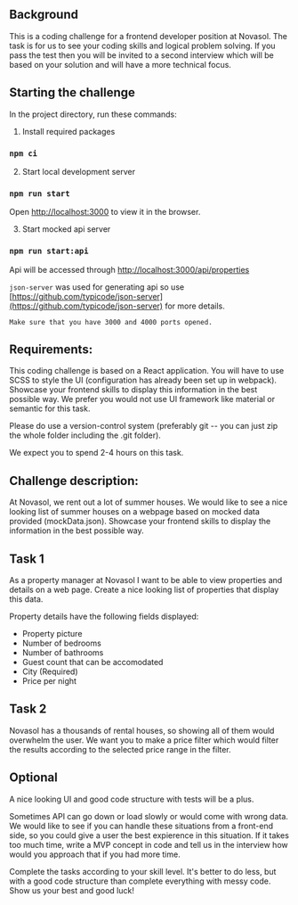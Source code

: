 ## Background
This is a coding challenge for a frontend developer position at Novasol. The task is for us to see your coding skills and logical problem solving. If you pass the test then you will be invited to a second interview which will be based on your solution and will have a more technical focus.

## Starting the challenge

In the project directory, run these commands:

1. Install required packages
### `npm ci`

2. Start local development server
### `npm run start`

Open [http://localhost:3000](http://localhost:3000) to view it in the browser.

3. Start mocked api server

### `npm run start:api`

Api will be accessed through [http://localhost:3000/api/properties](http://localhost:3000/api/properties)

`json-server` was used for generating api so use [https://github.com/typicode/json-server](https://github.com/typicode/json-server) for more details.

```Make sure that you have 3000 and 4000 ports opened.```

## Requirements:
This coding challenge is based on a React application. You will have to use SCSS to style the UI (configuration has already been set up in webpack). Showcase your frontend skills to display this information in the best possible way. We prefer you would not use UI framework like material or semantic for this task. 

Please do use a version-control system (preferably git -- you can just zip the whole folder including the .git folder).

We expect you to spend 2-4 hours on this task.

## Challenge description:
At Novasol, we rent out a lot of summer houses. We would like to see a nice looking list of summer houses on a webpage based on mocked data provided (mockData.json). Showcase your frontend skills to display the information in the best possible way.

## Task 1
As a property manager at Novasol I want to be able to view properties and details on a web page. Create a nice looking list of properties that display this data.

Property details have the following fields displayed:
<ul>
  <li>Property picture</li>
  <li>Number of bedrooms</li>
  <li>Number of bathrooms</li>
  <li>Guest count that can be accomodated</li>
  <li>City (Required)</li>
  <li>Price per night</li>
</ul>

## Task 2
Novasol has a thousands of rental houses, so showing all of them would overwhelm the user. We want you to make a price filter which would filter the results according to the selected price range in the filter.

## Optional
A nice looking UI and good code structure with tests will be a plus.

Sometimes API can go down or load slowly or would come with wrong data. We would like to see if you can handle these situations from a front-end side, so you could give a user the best expierence in this situation. If it takes too much time, write a MVP concept in code and tell us in the interview how would you approach that if you had more time.

Complete the tasks according to your skill level. It's better to do less, but with a good code structure than complete everything with messy code. Show us your best and good luck!

